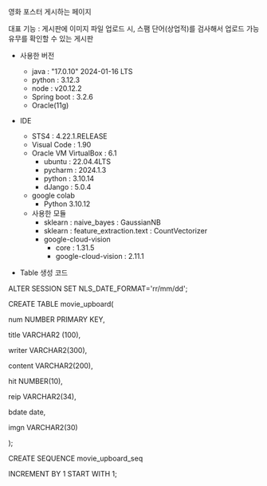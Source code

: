 영화 포스터 게시하는 페이지

대표 기능 : 게시판에 이미지 파일 업로드 시, 스팸 단어(상업적)를 검사해서 업로드 가능 유무를 확인할 수 있는 게시판

- 사용한 버전
  - java : "17.0.10" 2024-01-16 LTS
  - python : 3.12.3
  - node : v20.12.2
  - Spring boot : 3.2.6
  - Oracle(11g)
- IDE
  - STS4 : 4.22.1.RELEASE
  - Visual Code : 1.90
  - Oracle VM VirtualBox : 6.1
    - ubuntu : 22.04.4LTS
    - pycharm : 2024.1.3
    - python : 3.10.14
    - dJango : 5.0.4
  - google colab
    - Python 3.10.12
  - 사용한 모듈
    - sklearn : naive_bayes : GaussianNB
    - sklearn : feature_extraction.text : CountVectorizer
    - google-cloud-vision
      - core : 1.31.5
      - google-cloud-vision : 2.11.1



- Table 생성 코드

ALTER SESSION SET NLS_DATE_FORMAT='rr/mm/dd';

CREATE TABLE movie_upboard(

num NUMBER PRIMARY KEY,

title VARCHAR2 (100),

writer VARCHAR2(300),

content VARCHAR2(200),

hit NUMBER(10),

reip VARCHAR2(34),

bdate date,

imgn VARCHAR2(30)

);



CREATE SEQUENCE movie_upboard_seq

INCREMENT BY 1 START WITH 1;
